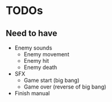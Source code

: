# TODOs

## Need to have
- Enemy sounds
  - Enemy movement
  - Enemy hit
  - Enemy death
- SFX
  - Game start (big bang)
  - Game over (reverse of big bang)
- Finish manual
